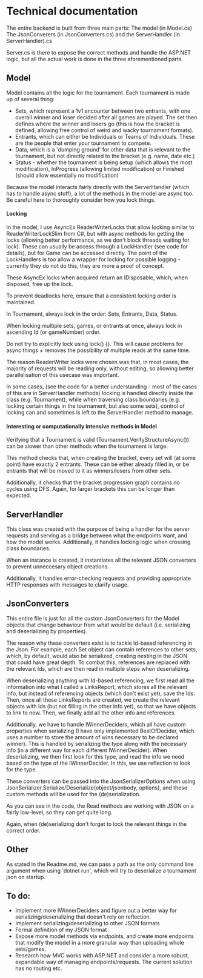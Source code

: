# Technical documentation

The entire backend is built from three main parts:
The model (in Model.cs)
The JsonConverers (in JsonConverters.cs)
and the ServerHandler (in ServerHandler).cs

Server.cs is there to expose the correct methods and handle the ASP.NET logic, but all the actual work is done in the three aforementioned parts.

## Model
Model contains all the logic for the tournament.
Each tournament is made up of several thing:
<ul>
<li>Sets, which represent a 1v1 encounter between two entrants, with one overall winner and loser decided after all games are played. The set then defines where the winner and losers go (this is how the bracket is defined, allowing free control of weird and wacky tournament formats).</li>
<li>Entrants, which can either be Individuals or Teams of Individuals. These are the people that enter your tournament to compete.</li>
<li>Data, which is a 'dumping ground' for other data that is relevant to the tournament, but not directly related to the bracket (e.g. name, date etc.)</li>
<li>Status - whether the tournament is being setup (which allows the most modification), InProgress (allowing limited modification) or Finished (should allow essentially no modification)</li>
</ul>

Because the model interacts fairly directly with the ServerHandler (which has to handle async stuff), a lot of the methods in the model are async too. Be careful here to thoroughly consider how you lock things.

#### Locking

In the model, I use AsyncEx ReaderWriterLocks that allow locking similar to ReaderWriterLockSlim from C#, but with async methods for getting the locks (allowing better performance, as we don't block threads waiting for lock). These can usually be access through a LockHandler (see code for details), but for Game can be accessed directly. The point of the LockHandlers is too allow a wrapper for locking for possible logging - currently they do not do this, they are more a proof of concept.

These AsyncEx locks when acquired return an IDisposable, which, when disposed, free up the lock.

To prevent deadlocks here, ensure that a consistent locking order is maintained.

In Tournament, always lock in the order: Sets, Entrants, Data, Status.

When locking multiple sets, games, or entrants at once, always lock in ascending Id (or gameNumber) order.

Do not try to explicitly lock using lock() {}. This will cause problems for async things + removes the possibility of multiple reads at the same time.

The reason ReaderWriter locks were chosen was that, in most cases, the majority of requests will be reading only, without editing, so allowing better parallelisation of this usecase was important.

In some cases, (see the code for a better understanding - most of the cases of this are in ServerHandler methods) locking is handled directly inside the class (e.g. Tournament), while when traversing class boundaries (e.g. locking certain things in the tournament, but also some sets), control of locking can and sometimes is left to the ServerHandler method to manage.

#### Interesting or computationally intensive methods in Model

Verifying that a Tournament is valid (Tournament.VerifyStructureAsync()) can be slower than other methods when the tournament is large.

This method checks that, when creating the bracket, every set will (at some point) have exactly 2 entrants. These can be either already filled in, or be entrants that will be moved to it as winners/losers from other sets.

Additionally, it checks that the bracket progression graph contains no cycles using DFS. Again, for larger brackets this can be longer than expected.

## ServerHandler
This class was created with the purpose of being a handler for the server requests and serving as a bridge between what the endpoints want, and how the model works. Additionally, it handles locking logic when crossing class boundaries.

When an instance is created, it instantiates all the relevant JSON converters to prevent unneccesary object creations.

Additionally, it handles error-checking requests and providing appropriate HTTP responses with messages to clarify usage.

## JsonConverters
This entire file is just for all the custom JsonConverters for the Model objects that change behaviour from what would be default (i.e. serializing and deserializing by properties).

The reason why these converters exist is to tackle Id-based referencing in the Json. For example, each Set object can contain references to other sets, which, by default, would also be serialized, creating nesting in the JSON that could have great depth. To combat this, references are replaced with the relevant Ids, which are then read in multiple steps when deserializing.

When deserializing anything with Id-based referencing, we first read all the information into what I called a LinksReport, which stores all the relevant info, but instead of referencing objects (which don't exist yet), save the Ids. Then, once all these LinksReports are created, we create the relevant objects with Ids (but not filling in the other info yet), so that we have objects to link to now. Then, we finally add all the other info and references.

Additionally, we have to handle IWinnerDeciders, which all have custom properties when serializing (I have only implemented BestOfDecider, which uses a number to store the amount of wins necessary to be declared winner). This is handled by serializing the type along with the necessary info (in a different way for each different IWinnerDecider).
When deserializing, we then first look for this type, and read the info we need based on the type of the IWinnerDecider. In this, we use reflection to look for the type.

These converters can be passed into the JsonSerializerOptions when using JsonSerializer.Serialize/Deserialize(object/jsonbody, options), and these custom methods will be used for the (de)serialization.

As you can see in the code, the Read methods are working with JSON on a fairly low-level, so they can get quite long.

Again, when (de)serializing don't forget to lock the relevant things in the correct order.

## Other
As stated in the Readme.md, we can pass a path as the only command line argument when using 'dotnet run', which will try to deserialize a tournament json on startup.

## To do:
- Implement more IWinnerDeciders and figure out a better way for serializing/deserializing that doesn't rely on reflection.
- Implement serializing/deserializing to other JSON formats
- Formal definition of my JSON format
- Expose more model methods via endpoints, and create more endpoints that modify the model in a more granular way than uploading whole sets/games.
- Research how MVC works with ASP.NET and consider a more robust, expandable way of managing endpoints/requests. The current solution has no routing etc.